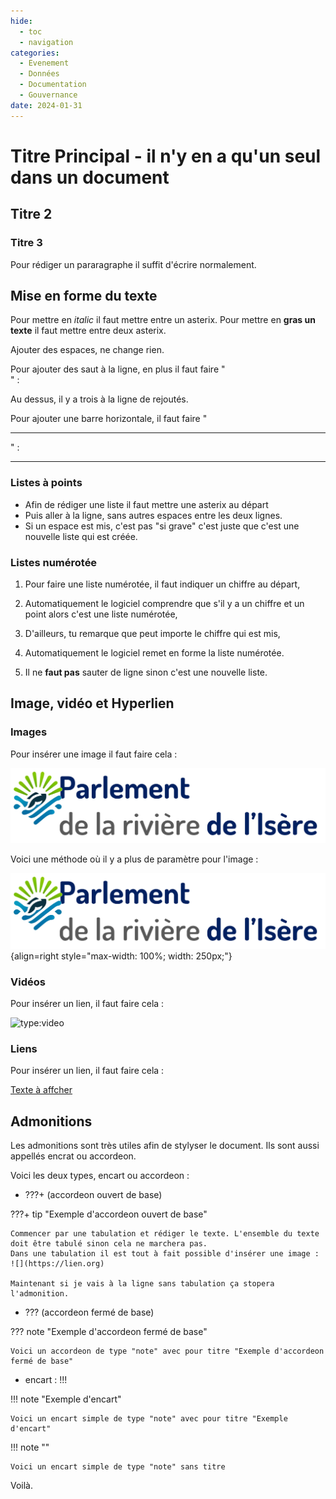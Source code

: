 ```yaml
---
hide:
  - toc
  - navigation
categories:
  - Evenement
  - Données
  - Documentation
  - Gouvernance
date: 2024-01-31
---
```


# Titre Principal - il n'y en a qu'un seul dans un document

## Titre 2

### Titre 3

Pour rédiger un pararagraphe il suffit d'écrire normalement.

## Mise en forme du texte

Pour mettre en *italic* il faut mettre entre un asterix. Pour mettre en **gras un texte** il faut mettre entre deux asterix.

Ajouter des espaces, ne change rien.

Pour ajouter des saut à la ligne, en plus il faut faire "<br>" :

Au dessus, il y a trois à la ligne de rejoutés.

Pour ajouter une barre horizontale, il faut faire "<hr>" :

<hr>

### Listes à points

* Afin de rédiger une liste il faut mettre une asterix au départ
* Puis aller à la ligne, sans autres espaces entre les deux lignes.
* Si un espace est mis, c'est pas "si grave" c'est juste que c'est une nouvelle liste qui est créée.

### Listes numérotée

1. Pour faire une liste numérotée, il faut indiquer un chiffre au départ,
1. Automatiquement le logiciel comprendre que s'il y a un chiffre et un point alors c'est une liste numérotée,
1. D'ailleurs, tu remarque que peut importe le chiffre qui est mis,
1. Automatiquement le logiciel remet en forme la liste numérotée.

1. Il ne **faut pas** sauter de ligne sinon c'est une nouvelle liste.

## Image, vidéo et Hyperlien

### Images

Pour insérer une image il faut faire cela :

![description de l'image](https://github.com/Konsilion/konsilion-drive/blob/main/logo_banniere_index.png?raw=true)

Voici une méthode où il y a plus de paramètre pour l'image :

![description de l'image](https://github.com/Konsilion/konsilion-drive/blob/main/logo_banniere_index.png?raw=true){align=right style="max-width: 100%; width: 250px;"}

### Vidéos

Pour insérer un lien, il faut faire cela :

![type:video](https://www.youtube.com/embed/LXb3EKWsInQ)

### Liens

Pour insérer un lien, il faut faire cela :

[Texte à affcher](https://lien.org)

## Admonitions

Les admonitions sont très utiles afin de stylyser le document. Ils sont aussi appellés encrat ou accordeon.

Voici les deux types, encart ou accordeon :

* ???+ (accordeon ouvert de base)

???+ tip "Exemple d'accordeon ouvert de base"

	Commencer par une tabulation et rédiger le texte. L'ensemble du texte doit être tabulé sinon cela ne marchera pas.
	Dans une tabulation il est tout à fait possible d'insérer une image :
	![](https://lien.org)

	Maintenant si je vais à la ligne sans tabulation ça stopera l'admonition.


* ???  (accordeon fermé de base)
  
??? note "Exemple d'accordeon fermé de base"

	Voici un accordeon de type "note" avec pour titre "Exemple d'accordeon fermé de base" 
	

* encart : !!!

!!! note "Exemple d'encart"

	Voici un encart simple de type "note" avec pour titre "Exemple d'encart"

!!! note ""

	Voici un encart simple de type "note" sans titre


Voilà.
